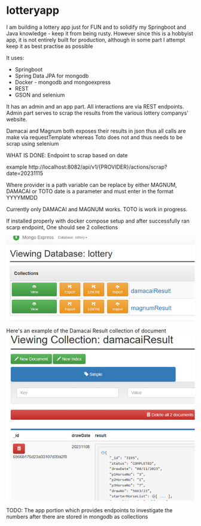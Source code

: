 # lotteryapp
I am building a lottery app just for FUN and to solidify my Springboot and Java knowledge - keep it from being rusty.
However since this is a hobbyist app, it is not entirely built for production, although in some part I attempt keep it as best practise as possible

It uses:
- Springboot
- Spring Data JPA for mongodb
- Docker - mongodb and mongoexpress
- REST
- GSON and selenium

It has an admin and an app part. All interactions are via REST endpoints.
Admin part serves to scrap the results from the various lottery companys' website.

Damacai and Magnum both exposes their results in json thus all calls are make via requestTemplate whereas Toto does not and thus needs to be scrap using selenium

WHAT IS DONE:
Endpoint to scrap based on date

example
http://localhost:8082/api/v1/{PROVIDER}/actions/scrap?date=20231115

Where provider is a path variable can be replace by either MAGNUM, DAMACAI or TOTO
date is a parameter and must enter in the format YYYYMMDD

Currently only DAMACAI and MAGNUM works. TOTO is work in progress.

If installed properly with docker compose setup and after successfully ran scarp endpoint, 
One should see 2 collections

![img.png](img.png)

Here's an example of the Damacai Result collection of document
![img_1.png](img_1.png)


TODO:
The app portion which provides endpoints to investigate the numbers after there are stored in mongodb as collections
